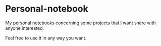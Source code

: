 # Personal-notebook
My personal notebooks concerning some projects that I want share with anyone interested.

Feel free to use it in any way you want.
